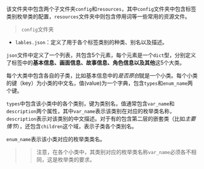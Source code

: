 该文件夹中包含两个子文件夹`config`和`resources`，其中`config`文件夹中包含标签类别枚举类的配置，`resources`文件夹中则包含停用词等一些常用的资源文件。

> `config`文件夹

- `lables.json`：定义了用于各个标签类别的种类、别名以及描述。

`json`文件中定义了一个列表，共包含5个元素，每个元素是一个`dict`型，分别定义了标签中的**基本信息、画面信息、故事信息、角色信息以及其他**这5个大类。

每个大类中包含各自的子类，比如基本信息中的*是否原创*就是一个小类。每个小类的键（key）为小类的中文名，值(value)为一个字典，包含`types`和`enum_name`两个键。

`types`中包含该小类中的各个类别，键为类别名，值通常包含`var_name`和`description`两个属性，其中`var_name`表示该类别在对应的枚举类名称，`description`表示对该类别的中文描述。对于有的包含第二层的嵌套类（比如*主要情节*），还包含`children`这个域，表示子类各个类别名。

`enum_name`表示该小类对应的枚举类类名。

>> 注意，在各个小类中，其类别对应的枚举类名称`var_name`必须各不相同，这是枚举类的要求。


